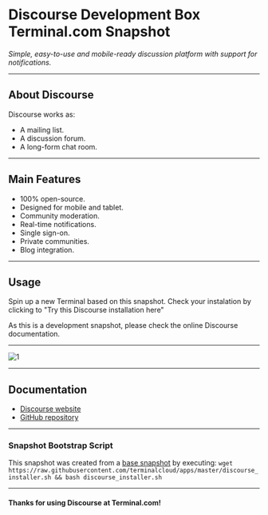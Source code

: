# **Discourse Development Box** Terminal.com Snapshot

*Simple, easy-to-use and mobile-ready discussion platform with support for notifications.*

---

## About Discourse

Discourse works as:

- A mailing list.
- A discussion forum.
- A long-form chat room.

---

## Main Features

- 100% open-source.
- Designed for mobile and tablet.
- Community moderation.
- Real-time notifications.
- Single sign-on.
- Private communities.
- Blog integration.

---

## Usage

Spin up a new Terminal based on this snapshot. Check your instalation by clicking to "Try this Discourse installation here"

As this is a development snapshot, please check the online Discourse documentation.


---

![1](https://camo.githubusercontent.com/dff8b033788d4c4b7ab22ef40bafc940cb120f1d/68747470733a2f2f7261772e6769746875622e636f6d2f646973636f757273652f646973636f757273652d646f63696d616765732f6d61737465722f726561646d652f6e657875732d372d6d6f62696c652d646973636f757273652d736d616c6c332e706e67)

---

## Documentation

- [Discourse website](http://www.discourse.org/)
- [GitHub repository](https://github.com/discourse/discourse)

---

### Snapshot Bootstrap Script

This snapshot was created from a [base snapshot](https://www.terminal.com/tiny/FzpHiTXG1K) by executing:
`wget https://raw.githubusercontent.com/terminalcloud/apps/master/discourse_installer.sh && bash discourse_installer.sh`

---

#### Thanks for using Discourse at Terminal.com!
